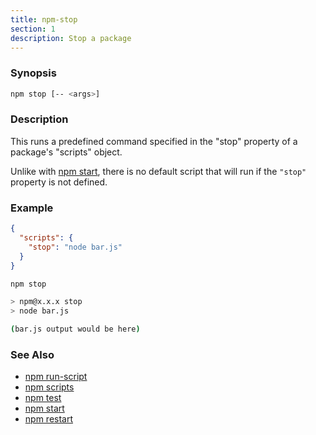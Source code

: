 ```yaml
---
title: npm-stop
section: 1
description: Stop a package
---
```


### Synopsis

```bash
npm stop [-- <args>]
```

### Description

This runs a predefined command specified in the "stop" property of a
package's "scripts" object.

Unlike with [npm start](/commands/npm-start), there is no default script
that will run if the `"stop"` property is not defined.

### Example

```json
{
  "scripts": {
    "stop": "node bar.js"
  }
}
```

```bash
npm stop

> npm@x.x.x stop
> node bar.js

(bar.js output would be here)

```

### See Also

* [npm run-script](/commands/npm-run-script)
* [npm scripts](/using-npm/scripts)
* [npm test](/commands/npm-test)
* [npm start](/commands/npm-start)
* [npm restart](/commands/npm-restart)
